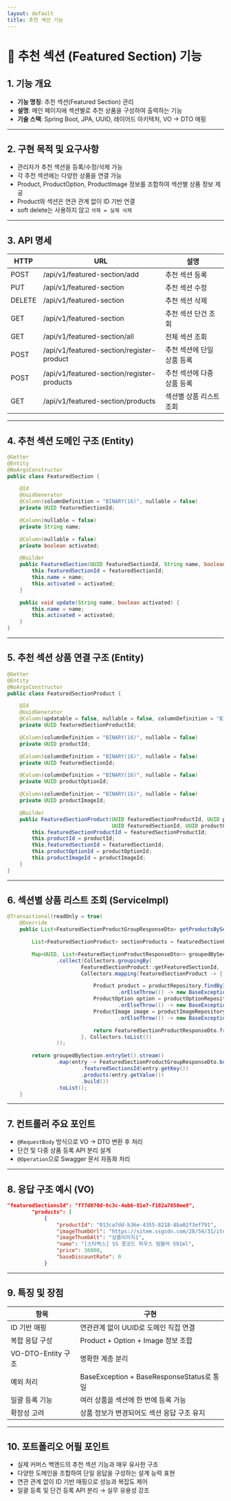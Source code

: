 ```yaml
---
layout: default
title: 추천 섹션 기능
---
```


# 🧩 추천 섹션 (Featured Section) 기능

##  1. 기능 개요
- **기능 명칭**: 추천 섹션(Featured Section) 관리
- **설명**: 메인 페이지에 섹션별로 추천 상품을 구성하여 출력하는 기능
- **기술 스택**: Spring Boot, JPA, UUID, 레이어드 아키텍처, VO → DTO 매핑

---

##  2. 구현 목적 및 요구사항
- 관리자가 추천 섹션을 등록/수정/삭제 가능
- 각 추천 섹션에는 다양한 상품을 연결 가능
- Product, ProductOption, ProductImage 정보를 조합하여 섹션별 상품 정보 제공
- Product와 섹션은 연관 관계 없이 ID 기반 연결
- soft delete는 사용하지 않고 `삭제 = 실제 삭제`

---

##  3. API 명세 

| HTTP | URL | 설명 |
|------|-----|------|
| POST | /api/v1/featured-section/add | 추천 섹션 등록 |
| PUT | /api/v1/featured-section | 추천 섹션 수정 |
| DELETE | /api/v1/featured-section | 추천 섹션 삭제 |
| GET | /api/v1/featured-section | 추천 섹션 단건 조회 |
| GET | /api/v1/featured-section/all | 전체 섹션 조회 |
| POST | /api/v1/featured-section/register-product | 추천 섹션에 단일 상품 등록 |
| POST | /api/v1/featured-section/register-products | 추천 섹션에 다중 상품 등록 |
| GET | /api/v1/featured-section/products | 섹션별 상품 리스트 조회 |

---

##  4. 추천 섹션 도메인 구조 (Entity)

```java
@Getter
@Entity
@NoArgsConstructor
public class FeaturedSection {

    @Id
    @UuidGenerator
    @Column(columnDefinition = "BINARY(16)", nullable = false)
    private UUID featuredSectionId;

    @Column(nullable = false)
    private String name;

    @Column(nullable = false)
    private boolean activated;

    @Builder
    public FeaturedSection(UUID featuredSectionId, String name, boolean activated) {
        this.featuredSectionId = featuredSectionId;
        this.name = name;
        this.activated = activated;
    }

    public void update(String name, boolean activated) {
        this.name = name;
        this.activated = activated;
    }
}

```

---

##  5. 추천 섹션 상품 연결 구조 (Entity)

```java
@Getter
@Entity
@NoArgsConstructor
public class FeaturedSectionProduct {

    @Id
    @UuidGenerator
    @Column(updatable = false, nullable = false, columnDefinition = "BINARY(16)")
    private UUID featuredSectionProductId;

    @Column(columnDefinition = "BINARY(16)", nullable = false)
    private UUID productId;

    @Column(columnDefinition = "BINARY(16)", nullable = false)
    private UUID featuredSectionId;

    @Column(columnDefinition = "BINARY(16)", nullable = false)
    private UUID productOptionId;

    @Column(columnDefinition = "BINARY(16)", nullable = false)
    private UUID productImageId;

    @Builder
    public FeaturedSectionProduct(UUID featuredSectionProductId, UUID productId,
                                  UUID featuredSectionId, UUID productOptionId, UUID productImageId) {
        this.featuredSectionProductId = featuredSectionProductId;
        this.productId = productId;
        this.featuredSectionId = featuredSectionId;
        this.productOptionId = productOptionId;
        this.productImageId = productImageId;
    }
}
```

---

##  6. 섹션별 상품 리스트 조회 (ServiceImpl)

```java
@Transactional(readOnly = true)
    @Override
    public List<FeaturedSectionProductGroupResponseDto> getProductsBySections(List<UUID> sectionIds) {

        List<FeaturedSectionProduct> sectionProducts = featuredSectionProductRepository.findAllByFeaturedSectionIdIn(sectionIds);

        Map<UUID, List<FeaturedSectionProductResponseDto>> groupedBySection = sectionProducts.stream()
                .collect(Collectors.groupingBy(
                        FeaturedSectionProduct::getFeaturedSectionId,
                        Collectors.mapping(featuredSectionProduct -> {

                            Product product = productRepository.findById(featuredSectionProduct.getProductId())
                                    .orElseThrow(() -> new BaseException(NO_EXIST_PRODUCT));
                            ProductOption option = productOptionRepository.findById(featuredSectionProduct.getProductOptionId())
                                    .orElseThrow(() -> new BaseException(NO_EXIST_OPTION));
                            ProductImage image = productImageRepository.findById(featuredSectionProduct.getProductImageId())
                                    .orElseThrow(() -> new BaseException(NO_EXIST_IMAGE));

                            return FeaturedSectionProductResponseDto.from(featuredSectionProduct, product, option, image);
                        }, Collectors.toList())
                ));

        return groupedBySection.entrySet().stream()
                .map(entry -> FeaturedSectionProductGroupResponseDto.builder()
                        .featuredSectionsId(entry.getKey())
                        .products(entry.getValue())
                        .build())
                .toList();
    }

```

---

##  7. 컨트롤러 주요 포인트
- `@RequestBody` 방식으로 VO → DTO 변환 후 처리
- 단건 및 다중 상품 등록 API 분리 설계
- `@Operation`으로 Swagger 문서 자동화 처리

---

##  8. 응답 구조 예시 (VO)

```json
"featuredSectionsId": "f77d870d-8c3c-4ab6-81e7-f182a7650ee8",
        "products": [
            {
                "productId": "013ca7dd-b36e-4355-8218-8ba02f3ef791",
                "imageThumbUrl": "https://sitem.ssgcdn.com/28/54/31/item/1000560315428_i1_500.jpg",
                "imageThumbAlt": "상품이미지1",
                "name": "[스타벅스] SS 콩코드 하우스 텀블러 591ml",
                "price": 36000,
                "baseDiscountRate": 0
            }
```

---

##  9. 특징 및 장점

| 항목 | 구현 |
|------|------|
| ID 기반 매핑 | 연관관계 없이 UUID로 도메인 직접 연결 |
| 복합 응답 구성 | Product + Option + Image 정보 조합 |
| VO-DTO-Entity 구조 | 명확한 계층 분리 |
| 예외 처리 | BaseException + BaseResponseStatus로 통일 |
| 일괄 등록 기능 | 여러 상품을 섹션에 한 번에 등록 가능 |
| 확장성 고려 | 상품 정보가 변경되어도 섹션 응답 구조 유지 |

---

##  10. 포트폴리오 어필 포인트
- 실제 커머스 백엔드의 추천 섹션 기능과 매우 유사한 구조
- 다양한 도메인을 조합하여 단일 응답을 구성하는 설계 능력 표현
- 연관 관계 없이 ID 기반 매핑으로 성능과 복잡도 제어
- 일괄 등록 및 단건 등록 API 분리 → 실무 유용성 강조

